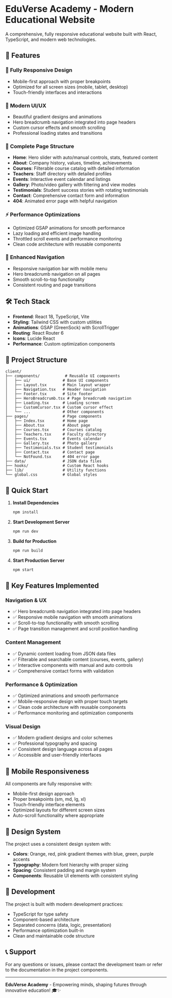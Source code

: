 # EduVerse Academy - Modern Educational Website

A comprehensive, fully responsive educational website built with React, TypeScript, and modern web technologies.

## 🚀 Features

### 📱 **Fully Responsive Design**

- Mobile-first approach with proper breakpoints
- Optimized for all screen sizes (mobile, tablet, desktop)
- Touch-friendly interfaces and interactions

### 🎨 **Modern UI/UX**

- Beautiful gradient designs and animations
- Hero breadcrumb navigation integrated into page headers
- Custom cursor effects and smooth scrolling
- Professional loading states and transitions

### 📄 **Complete Page Structure**

- **Home**: Hero slider with auto/manual controls, stats, featured content
- **About**: Company history, values, timeline, achievements
- **Courses**: Filterable course catalog with detailed information
- **Teachers**: Staff directory with detailed profiles
- **Events**: Interactive event calendar and listings
- **Gallery**: Photo/video gallery with filtering and view modes
- **Testimonials**: Student success stories with rotating testimonials
- **Contact**: Comprehensive contact form and information
- **404**: Animated error page with helpful navigation

### ⚡ **Performance Optimizations**

- Optimized GSAP animations for smooth performance
- Lazy loading and efficient image handling
- Throttled scroll events and performance monitoring
- Clean code architecture with reusable components

### 🧭 **Enhanced Navigation**

- Responsive navigation bar with mobile menu
- Hero breadcrumb navigation on all pages
- Smooth scroll-to-top functionality
- Consistent routing and page transitions

## 🛠️ Tech Stack

- **Frontend**: React 18, TypeScript, Vite
- **Styling**: Tailwind CSS with custom utilities
- **Animations**: GSAP (GreenSock) with ScrollTrigger
- **Routing**: React Router 6
- **Icons**: Lucide React
- **Performance**: Custom optimization components

## 📁 Project Structure

```
client/
├── components/           # Reusable UI components
│   ├── ui/              # Base UI components
│   ├── Layout.tsx       # Main layout wrapper
│   ├── Navigation.tsx   # Header navigation
│   ├── Footer.tsx       # Site footer
│   ├── HeroBreadcrumb.tsx # Page breadcrumb navigation
│   ├── Loading.tsx      # Loading screen
│   ├── CustomCursor.tsx # Custom cursor effect
│   └── ...              # Other components
├── pages/               # Page components
│   ├── Index.tsx        # Home page
│   ├── About.tsx        # About page
│   ├── Courses.tsx      # Courses catalog
│   ├── Teachers.tsx     # Faculty directory
│   ├── Events.tsx       # Events calendar
│   ├── Gallery.tsx      # Photo gallery
│   ├── Testimonials.tsx # Student testimonials
│   ├── Contact.tsx      # Contact page
│   └── NotFound.tsx     # 404 error page
├── data/                # JSON data files
├── hooks/               # Custom React hooks
├── lib/                 # Utility functions
└── global.css           # Global styles
```

## 🚀 Quick Start

1. **Install Dependencies**

   ```bash
   npm install
   ```

2. **Start Development Server**

   ```bash
   npm run dev
   ```

3. **Build for Production**

   ```bash
   npm run build
   ```

4. **Start Production Server**
   ```bash
   npm start
   ```

## 🎯 Key Features Implemented

### Navigation & UX

- ✅ Hero breadcrumb navigation integrated into page headers
- ✅ Responsive mobile navigation with smooth animations
- ✅ Scroll-to-top functionality with smooth scrolling
- ✅ Page transition management and scroll position handling

### Content Management

- ✅ Dynamic content loading from JSON data files
- ✅ Filterable and searchable content (courses, events, gallery)
- ✅ Interactive components with manual and auto controls
- ✅ Comprehensive contact forms with validation

### Performance & Optimization

- ✅ Optimized animations and smooth performance
- ✅ Mobile-responsive design with proper touch targets
- ✅ Clean code architecture with reusable components
- ✅ Performance monitoring and optimization components

### Visual Design

- ✅ Modern gradient designs and color schemes
- ✅ Professional typography and spacing
- ✅ Consistent design language across all pages
- ✅ Accessible and user-friendly interfaces

## 📱 Mobile Responsiveness

All components are fully responsive with:

- Mobile-first design approach
- Proper breakpoints (sm, md, lg, xl)
- Touch-friendly interface elements
- Optimized layouts for different screen sizes
- Auto-scroll functionality where appropriate

## 🎨 Design System

The project uses a consistent design system with:

- **Colors**: Orange, red, pink gradient themes with blue, green, purple accents
- **Typography**: Modern font hierarchy with proper sizing
- **Spacing**: Consistent padding and margin system
- **Components**: Reusable UI elements with consistent styling

## 🔧 Development

The project is built with modern development practices:

- TypeScript for type safety
- Component-based architecture
- Separated concerns (data, logic, presentation)
- Performance optimization built-in
- Clean and maintainable code structure

## 📞 Support

For any questions or issues, please contact the development team or refer to the documentation in the project components.

---

**EduVerse Academy** - Empowering minds, shaping futures through innovative education! 🎓✨
